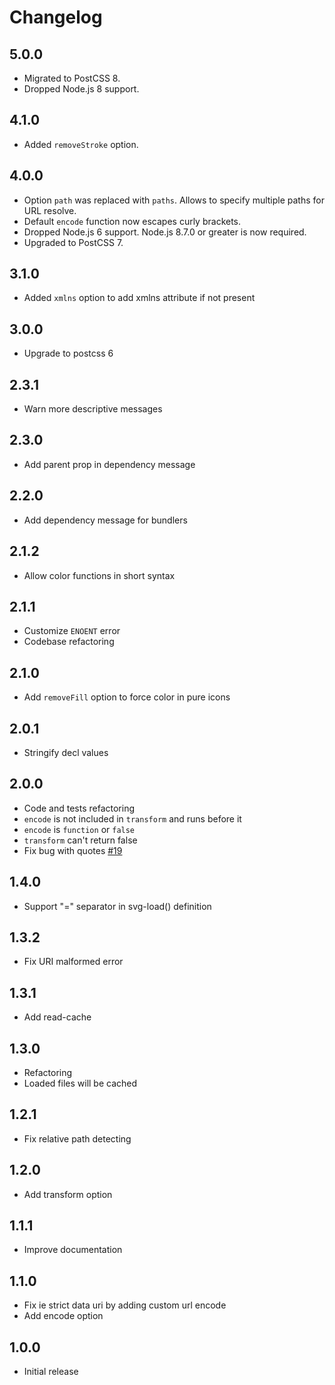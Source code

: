# Changelog

## 5.0.0

* Migrated to PostCSS 8.
* Dropped Node.js 8 support.

## 4.1.0

* Added `removeStroke` option.

## 4.0.0

* Option `path` was replaced with `paths`. Allows to specify multiple paths for URL resolve.
* Default `encode` function now escapes curly brackets.
* Dropped Node.js 6 support. Node.js 8.7.0 or greater is now required.
* Upgraded to PostCSS 7.

## 3.1.0

* Added `xmlns` option to add xmlns attribute if not present

## 3.0.0

* Upgrade to postcss 6

## 2.3.1

* Warn more descriptive messages

## 2.3.0

* Add parent prop in dependency message

## 2.2.0

* Add dependency message for bundlers

## 2.1.2

* Allow color functions in short syntax

## 2.1.1

* Customize `ENOENT` error
* Codebase refactoring

## 2.1.0

* Add `removeFill` option to force color in pure icons

## 2.0.1

* Stringify decl values

## 2.0.0

* Code and tests refactoring
* `encode` is not included in `transform` and runs before it
* `encode` is `function` or `false`
* `transform` can't return false
* Fix bug with quotes [#19](https://github.com/TrySound/postcss-inline-svg/issues/19)

## 1.4.0

* Support "=" separator in svg-load() definition

## 1.3.2

* Fix URI malformed error

## 1.3.1

* Add read-cache

## 1.3.0

* Refactoring
* Loaded files will be cached

## 1.2.1

* Fix relative path detecting

## 1.2.0

* Add transform option

## 1.1.1

* Improve documentation

## 1.1.0

* Fix ie strict data uri by adding custom url encode
* Add encode option

## 1.0.0

* Initial release

